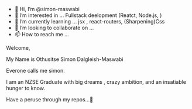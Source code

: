 - 👋 Hi, I’m @simon-maswabi
- 👀 I’m interested in ... Fullstack deelopment (Reatct, Node.js, )
- 🌱 I’m currently learning ... jsx , react-routers, (Sharpening)Css 
- 💞️ I’m looking to collaborate on ...
- 📫 How to reach me ...

<!---
simon-maswabi/simon-maswabi is a ✨ special ✨ repository because its `README.md` (this file) appears on your GitHub profile.
You can click the Preview link to take a look at your changes.
--->

Welcome, 

My Name is Othusitse Simon Dalgleish-Maswabi

Everone calls me simon.

I am an NZSE Graduate with big dreams , crazy ambition, and an insatiable hunger to know.

Have a peruse through my repos...👀 

